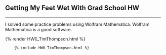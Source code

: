 ## Getting My Feet Wet With Grad School HW

---
I solved some practice problems using Wolfram Mathematica. Wolfram Mathematica is a good software.

{% render HW0_TimThompson.html %}

```liquid
    {% include HW0_TimThompson.html %}
```
